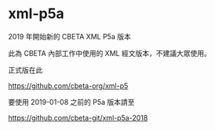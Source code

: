 # xml-p5a
2019 年開始新的 CBETA XML P5a 版本

此為 CBETA 內部工作中使用的 XML 經文版本，不建議大眾使用。

正式版在此

https://github.com/cbeta-org/xml-p5

要使用 2019-01-08 之前的 P5a 版本請至

https://github.com/cbeta-git/xml-p5a-2018